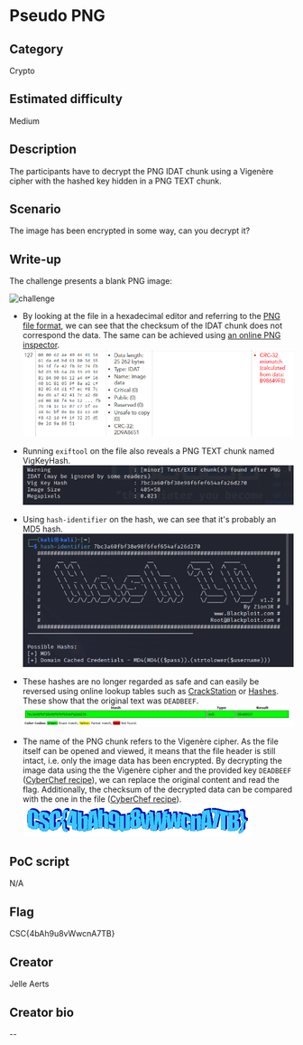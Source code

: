 # Pseudo PNG

## Category
Crypto

## Estimated difficulty
Medium

## Description
The participants have to decrypt the PNG IDAT chunk using a Vigenère cipher with the hashed key hidden in a PNG TEXT chunk.

## Scenario
The image has been encrypted in some way, can you decrypt it?

## Write-up
The challenge presents a blank PNG image:

![challenge](./Challenge/Public/challenge.png)

- By looking at the file in a hexadecimal editor and referring to the [PNG file format](http://www.libpng.org/pub/png/spec/1.2/PNG-Structure.html), we can see that the checksum of the IDAT chunk does not correspond the data. The same can be achieved using [an online PNG inspector](https://www.nayuki.io/page/png-file-chunk-inspector).
![crcmismatch](./Resources/crcmismatch.png)

- Running `exiftool` on the file also reveals a PNG TEXT chunk named VigKeyHash.
![exiftool](./Resources/exiftool.png)

- Using `hash-identifier` on the hash, we can see that it's probably an MD5 hash.
![hashid](./Resources/hashid.png)

- These hashes are no longer regarded as safe and can easily be reversed using online lookup tables such as [CrackStation](https://crackstation.net/) or [Hashes](https://hashes.com/en/decrypt/hash). These show that the original text was `DEADBEEF`.
![crackstation](./Resources/crackstation.png)

- The name of the PNG chunk refers to the Vigenère cipher. As the file itself can be opened and viewed, it means that the file header is still intact, i.e. only the image data has been encrypted. By decrypting the image data using the the Vigenère cipher and the provided key `DEADBEEF` ([CyberChef recipe](https://gchq.github.io/CyberChef/#recipe=From_Hex('Auto')Vigen%C3%A8re_Decode('DEADBEEF')To_Hex('Space',0))), we can replace the original content and read the flag. Additionally, the checksum of the decrypted data can be compared with the one in the file ([CyberChef recipe](https://gchq.github.io/CyberChef/#recipe=From_Hex('Auto')CRC-32_Checksum())).
![solution](./Resources/solution.png)

## PoC script
N/A

## Flag
CSC{4bAh9u8vWwcnA7TB}

## Creator
Jelle Aerts

## Creator bio
--
